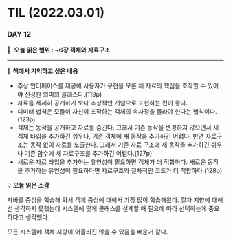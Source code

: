 # TIL (2022.03.01)

### DAY 12

**🔖  오늘 읽은 범위 : ~6장 객체와 자료구조**

---

<aside>

📖 **책에서 기억하고 싶은 내용**

</aside>

- 추상 인터페이스를 제공해 사용자가 구현을 모른 채 자료의 핵심을 조작할 수 있어야 진정한 의미의 클래스다.(119p)
- 자료를 세세히 공개하기 보다 추상적인 개념으로 표현하는 편이 좋다.
- 디미터 법칙은 모듈이 자신이 조작하는 객체의 속사정을 몰라야 한다는 법칙이다.(123p)
- 객체는 동작을 공개하고 자료를 숨긴다. 그래서 기존 동작을 변경하지 않으면서 새 겍체 타입을 추가하긴 쉬우나, 기존 객체에 새 동작을 추가하긴 어렵다. 반면 자료구조는 동작 없이 자료를 노출한다. 그래서 기존 자료 구조에 새 동작을 추가하긴 쉬우나 기존 함수에 새 자료구조를 추가하긴 어렵다.(127p)
- 새로운 자료 타입을 추가하는 유연성이 필요하면 객체가 더 적합하다. 새로운 동작을 추가하는 유연성이 필요하다면 자료구조와 절차적인 코드가 더 적합하다.(128p)

<aside>

💡 **오늘 읽은 소감**

</aside>

자바를 중심을 학습해 와서 객체 중심에 대해서 가장 많이 학습해왔다. 절차 지향에 대해선 생각하지 못했는데 시스템에 맞게 클래스를 설계할 때 필요에 따라 선택하는게 중요하다고 생각했다.

모든 시스템에 객체 지향이 어울리진 않을 수 있음을 배운거 같다.